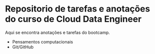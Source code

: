 # Repositorio de tarefas e anotações do curso de Cloud Data Engineer

Aqui se encontra anotações e tarefas do bootcamp.

- Pensamentos computacionais
- Git/GitHub


